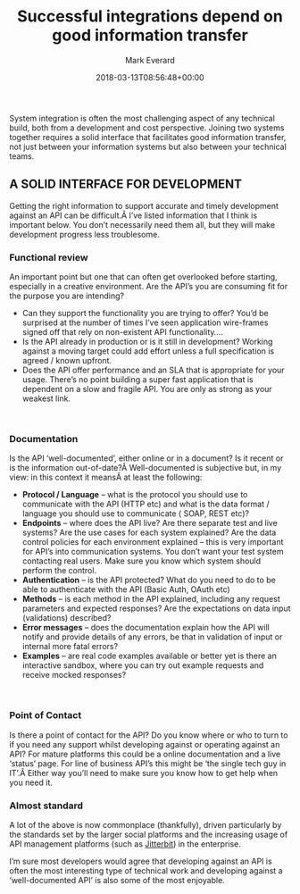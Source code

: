 ﻿---
id: 6014
title: Successful integrations depend on good information transfer
date: 2018-03-13T08:56:48+00:00
author: Mark Everard
layout: post
permalink: /2018/03/13/successful-integrations-depend-on-good-information-transfer/
dsq_thread_id:
  - "6586021529"
categories:
  - Opinion
  - Technology

---
System integration is often the most challenging aspect of any technical build, both from a development and cost perspective. Joining two systems together requires a solid interface that facilitates good information transfer, not just between your information systems but also between your technical teams.

## A SOLID INTERFACE FOR DEVELOPMENT

Getting the right information to support accurate and timely development against an API can be difficult.Â I&#8217;ve listed information that I think is important below. You don&#8217;t necessarily need them all, but they will make development progress less troublesome.

### Functional review

An important point but one that can often get overlooked before starting, especially in a creative environment. Are the API&#8217;s you are consuming fit for the purpose you are intending?

<div>
  <ul>
    <li>
      Can they support the functionality you are trying to offer? You&#8217;d be surprised at the number of times I&#8217;ve seen application wire-frames signed off that rely on non-existent API functionality&#8230;.
    </li>
    <li>
      Is the API already in production or is it still in development? Working against a moving target could add effort unless a full specification is agreed / known upfront.
    </li>
    <li>
      Does the API offer performance and an SLA that is appropriate for your usage. There&#8217;s no point building a super fast application that is dependent on a slow and fragile API. You are only as strong as your weakest link.
    </li>
  </ul>
</div>

&nbsp;

### Documentation

Is the API &#8216;well-documented&#8217;, either online or in a document? Is it recent or is the information out-of-date?Â Well-documented is subjective but, in my view: in this context it meansÂ at least the following:

  * **Protocol / Language** &#8211; what is the protocol you should use to communicate with the API (HTTP etc) and what is the data format / language you should use to communicate ( SOAP, REST etc)?
  * **Endpoints** &#8211; where does the API live? Are there separate test and live systems? Are the use cases for each system explained? Are the data control policies for each environment explained &#8211; this is very important for API&#8217;s into communication systems. You don&#8217;t want your test system contacting real users. Make sure you know which system should perform the control.
  * **Authentication** &#8211; is the API protected? What do you need to do to be able to authenticate with the API (Basic Auth, OAuth etc)
  * **Methods** &#8211; is each method in the API explained, including any request parameters and expected responses? Are the expectations on data input (validations) described?
  * **Error messages** &#8211; does the documentation explain how the API will notify and provide details of any errors, be that in validation of input or internal more fatal errors?
  * **Examples** &#8211; are real code examples available or better yet is there an interactive sandbox, where you can try out example requests and receive mocked responses?

&nbsp;

### Point of Contact

Is there a point of contact for the API? Do you know where or who to turn to if you need any support whilst developing against or operating against an API? For mature platforms this could be a online documentation and a live &#8216;status&#8217; page. For line of business API&#8217;s this might be &#8216;the single tech guy in IT&#8217;.Â Either way you&#8217;ll need to make sure you know how to get help when you need it.

### Almost standard

A lot of the above is now commonplace (thankfully), driven particularly by the standards set by the larger social platforms and the increasing usage of API management platforms (such as [Jitterbit](https://www.jitterbit.com/)) in the enterprise.

I&#8217;m sure most developers would agree that developing against an API is often the most interesting type of technical work and developing against a &#8216;well-documented API&#8217; is also some of the most enjoyable.